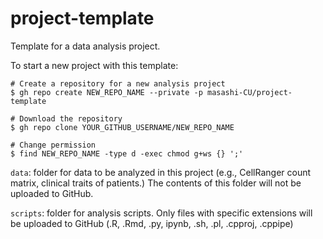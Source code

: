 # project-template
Template for a data analysis project.

To start a new project with this template:
```
# Create a repository for a new analysis project
$ gh repo create NEW_REPO_NAME --private -p masashi-CU/project-template

# Download the repository
$ gh repo clone YOUR_GITHUB_USERNAME/NEW_REPO_NAME

# Change permission
$ find NEW_REPO_NAME -type d -exec chmod g+ws {} ';'
```

`data`: folder for data to be analyzed in this project (e.g., CellRanger count matrix, clinical traits of patients.) The contents of this folder will not be uploaded to GitHub.

`scripts`: folder for analysis scripts. Only files with specific extensions will be uploaded to GitHub (.R, .Rmd, .py, ipynb, .sh, .pl, .cpproj, .cppipe)
